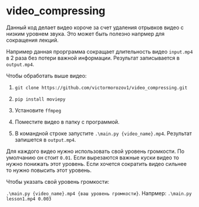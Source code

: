 # video_compressing

Данный код делает видео короче за счет удаления отрывков видео с низким уровнем звука. Это может быть полезно напрмер для сокращения лекций.

Например данная прорграмма сокращает длительность видео  ```input.mp4``` в 2 раза без потери важной информации. Результат записывается в ```output.mp4```.

Чтобы обработать выше видео:

1) ```git clone https://github.com/victormorozov1/video_compressing.git```
2) ```pip install moviepy```
3) Установите ```ffmpeg```

4) Поместите видео в папку с программой.

5) В командной строке запустите ```.\main.py {video_name}.mp4```. Результат запишется в ```output.mp4```.

Для каждого видео нужно использовать свой уровень громкости. По умолчанию он стоит ```0.01```. Если вырезаются важные куски видео то нужно понижать этот уровень. 
Если хочется сократить видео сильнее то нужно повысить этот уровень.

Чтобы указать свой уровень громкости:

```.\main.py {video_name}.mp4 {ваш уровень громкости}```. Напрмер: ```.\main.py lesson1.mp4 0.003```
